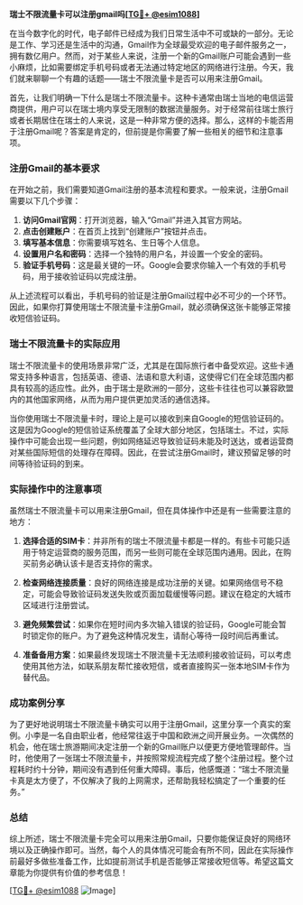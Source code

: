 **瑞士不限流量卡可以注册gmail吗[[TG💪+ @esim1088](https://t.me/s/esim1088)]**

在当今数字化的时代，电子邮件已经成为我们日常生活中不可或缺的一部分。无论是工作、学习还是生活中的沟通，Gmail作为全球最受欢迎的电子邮件服务之一，拥有数亿用户。然而，对于某些人来说，注册一个新的Gmail账户可能会遇到一些小麻烦，比如需要绑定手机号码或者无法通过特定地区的网络进行注册。今天，我们就来聊聊一个有趣的话题——瑞士不限流量卡是否可以用来注册Gmail。

首先，让我们明确一下什么是瑞士不限流量卡。这种卡通常由瑞士当地的电信运营商提供，用户可以在瑞士境内享受无限制的数据流量服务。对于经常前往瑞士旅行或者长期居住在瑞士的人来说，这是一种非常方便的选择。那么，这样的卡能否用于注册Gmail呢？答案是肯定的，但前提是你需要了解一些相关的细节和注意事项。

### 注册Gmail的基本要求

在开始之前，我们需要知道Gmail注册的基本流程和要求。一般来说，注册Gmail需要以下几个步骤：

1. **访问Gmail官网**：打开浏览器，输入“Gmail”并进入其官方网站。
2. **点击创建账户**：在首页上找到“创建账户”按钮并点击。
3. **填写基本信息**：你需要填写姓名、生日等个人信息。
4. **设置用户名和密码**：选择一个独特的用户名，并设置一个安全的密码。
5. **验证手机号码**：这是最关键的一环。Google会要求你输入一个有效的手机号码，用于接收验证码以完成注册。

从上述流程可以看出，手机号码的验证是注册Gmail过程中必不可少的一个环节。因此，如果你打算使用瑞士不限流量卡注册Gmail，就必须确保这张卡能够正常接收短信验证码。

### 瑞士不限流量卡的实际应用

瑞士不限流量卡的使用场景非常广泛，尤其是在国际旅行者中备受欢迎。这些卡通常支持多种语言，包括英语、德语、法语和意大利语，这使得它们在全球范围内都具有较高的适应性。此外，由于瑞士是欧洲的一部分，这些卡往往也可以兼容欧盟内的其他国家网络，从而为用户提供更加灵活的通信选择。

当你使用瑞士不限流量卡时，理论上是可以接收到来自Google的短信验证码的。这是因为Google的短信验证系统覆盖了全球大部分地区，包括瑞士。不过，实际操作中可能会出现一些问题，例如网络延迟导致验证码未能及时送达，或者运营商对某些国际短信的处理存在障碍。因此，在尝试注册Gmail时，建议预留足够的时间等待验证码的到来。

### 实际操作中的注意事项

虽然瑞士不限流量卡可以用来注册Gmail，但在具体操作中还是有一些需要注意的地方：

1. **选择合适的SIM卡**：并非所有的瑞士不限流量卡都是一样的。有些卡可能只适用于特定运营商的服务范围，而另一些则可能在全球范围内通用。因此，在购买前务必确认该卡是否支持你的需求。

2. **检查网络连接质量**：良好的网络连接是成功注册的关键。如果网络信号不稳定，可能会导致验证码发送失败或页面加载缓慢等问题。建议在稳定的大城市区域进行注册尝试。

3. **避免频繁尝试**：如果你在短时间内多次输入错误的验证码，Google可能会暂时锁定你的账户。为了避免这种情况发生，请耐心等待一段时间后再重试。

4. **准备备用方案**：如果最终发现瑞士不限流量卡无法顺利接收验证码，可以考虑使用其他方法，如联系朋友帮忙接收短信，或者直接购买一张本地SIM卡作为替代品。

### 成功案例分享

为了更好地说明瑞士不限流量卡确实可以用于注册Gmail，这里分享一个真实的案例。小李是一名自由职业者，他经常往返于中国和欧洲之间开展业务。一次偶然的机会，他在瑞士旅游期间决定注册一个新的Gmail账户以便更方便地管理邮件。当时，他使用了一张瑞士不限流量卡，并按照常规流程完成了整个注册过程。整个过程耗时约十分钟，期间没有遇到任何重大障碍。事后，他感慨道：“瑞士不限流量卡真是太方便了，不仅解决了我的上网需求，还帮助我轻松搞定了一个重要的任务。”

### 总结

综上所述，瑞士不限流量卡完全可以用来注册Gmail，只要你能保证良好的网络环境以及正确操作即可。当然，每个人的具体情况可能会有所不同，因此在实际操作前最好多做些准备工作，比如提前测试手机是否能够正常接收短信等。希望这篇文章能为你提供有价值的参考信息！

[[TG💪+ @esim1088](https://t.me/s/esim1088) ![Image](https://i.postimg.cc/4NQfJmqS/Snipaste-2025-05-13-00-14-12.png)]